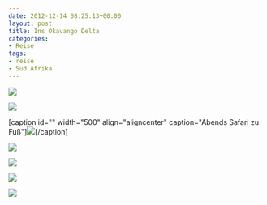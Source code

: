 ```yaml
---
date: 2012-12-14 08:25:13+00:00
layout: post
title: Ins Okavango Delta
categories:
- Reise
tags:
- reise
- Süd Afrika
---
```


[![](http://clemi.ag3r.at/wp-content/uploads/2012/12/wpid-Photo-14.12.2012-0727.jpg)](http://clemi.ag3r.at/wp-content/uploads/2012/12/wpid-Photo-14.12.2012-0727.jpg)







<!-- more -->

[![](http://clemi.ag3r.at/wp-content/uploads/2012/12/wpid-Photo-14.12.2012-0841.jpg)](http://clemi.ag3r.at/wp-content/uploads/2012/12/wpid-Photo-14.12.2012-0841.jpg)



[caption id="" width="500" align="aligncenter" caption="Abends Safari zu Fuß"][![](http://clemi.ag3r.at/wp-content/uploads/2012/12/wpid-Photo-14.12.2012-1628.jpg)](http://clemi.ag3r.at/wp-content/uploads/2012/12/wpid-Photo-14.12.2012-1628.jpg)[/caption]



[![](http://clemi.ag3r.at/wp-content/uploads/2012/12/wpid-Photo-14.12.2012-1630.jpg)](http://clemi.ag3r.at/wp-content/uploads/2012/12/wpid-Photo-14.12.2012-1630.jpg)





[![](http://clemi.ag3r.at/wp-content/uploads/2012/12/wpid-Photo-14.12.2012-1642.jpg)](http://clemi.ag3r.at/wp-content/uploads/2012/12/wpid-Photo-14.12.2012-1642.jpg)





[![](http://clemi.ag3r.at/wp-content/uploads/2012/12/wpid-Photo-14.12.2012-1725.jpg)](http://clemi.ag3r.at/wp-content/uploads/2012/12/wpid-Photo-14.12.2012-1725.jpg)





[![](http://clemi.ag3r.at/wp-content/uploads/2012/12/wpid-Photo-14.12.2012-1746.jpg)](http://clemi.ag3r.at/wp-content/uploads/2012/12/wpid-Photo-14.12.2012-1746.jpg)




